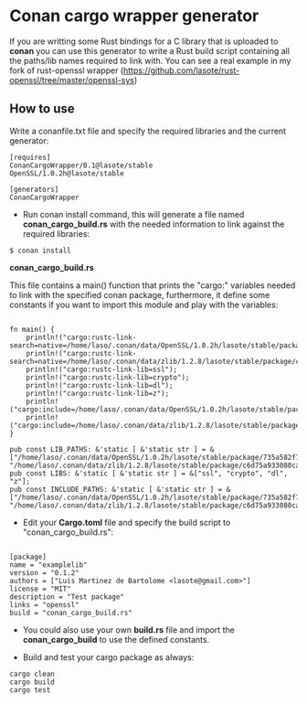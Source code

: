 # Conan cargo wrapper generator

If you are writting some Rust bindings for a C library that is uploaded to **conan** you can use this generator to write a Rust build script containing all the paths/lib names required to link with. You can see a real example in my fork of rust-openssl wrapper (https://github.com/lasote/rust-openssl/tree/master/openssl-sys)

## How to use

Write a conanfile.txt file and specify the required libraries and the current generator:

```
[requires]
ConanCargoWrapper/0.1@lasote/stable
OpenSSL/1.0.2h@lasote/stable

[generators]
ConanCargoWrapper

```

- Run conan install command, this will generate a file named **conan_cargo_build.rs** with the needed information to link against the required libraries:

```
$ conan install
```

**conan_cargo_build.rs**

This file contains a main() function that prints the "cargo:" variables needed to link with the specified conan package, furthermore, it define some constants if you want to import this module and play with the variables:

```
  
fn main() {
    println!("cargo:rustc-link-search=native=/home/laso/.conan/data/OpenSSL/1.0.2h/lasote/stable/package/735a582f7a1ccadcb2b9c7e7f9cdec974e938950/lib");
    println!("cargo:rustc-link-search=native=/home/laso/.conan/data/zlib/1.2.8/lasote/stable/package/c6d75a933080ca17eb7f076813e7fb21aaa740f2/lib");
    println!("cargo:rustc-link-lib=ssl");
    println!("cargo:rustc-link-lib=crypto");
    println!("cargo:rustc-link-lib=dl");
    println!("cargo:rustc-link-lib=z");
    println!("cargo:include=/home/laso/.conan/data/OpenSSL/1.0.2h/lasote/stable/package/735a582f7a1ccadcb2b9c7e7f9cdec974e938950/include");
    println!("cargo:include=/home/laso/.conan/data/zlib/1.2.8/lasote/stable/package/c6d75a933080ca17eb7f076813e7fb21aaa740f2/include");
}

pub const LIB_PATHS: &'static [ &'static str ] = &["/home/laso/.conan/data/OpenSSL/1.0.2h/lasote/stable/package/735a582f7a1ccadcb2b9c7e7f9cdec974e938950/lib", "/home/laso/.conan/data/zlib/1.2.8/lasote/stable/package/c6d75a933080ca17eb7f076813e7fb21aaa740f2/lib"];
pub const LIBS: &'static [ &'static str ] = &["ssl", "crypto", "dl", "z"];
pub const INCLUDE_PATHS: &'static [ &'static str ] = &["/home/laso/.conan/data/OpenSSL/1.0.2h/lasote/stable/package/735a582f7a1ccadcb2b9c7e7f9cdec974e938950/include", "/home/laso/.conan/data/zlib/1.2.8/lasote/stable/package/c6d75a933080ca17eb7f076813e7fb21aaa740f2/include"];

```

-  Edit your **Cargo.toml** file and specify the build script to "conan_cargo_build.rs":

```

[package]
name = "examplelib"
version = "0.1.2"
authors = ["Luis Martinez de Bartolome <lasote@gmail.com>"]
license = "MIT"
description = "Test package"
links = "openssl"
build = "conan_cargo_build.rs"

```

- You could also use your own **build.rs** file and import the **conan_cargo_build** to use the defined constants.

- Build and test your cargo package as always:


```
cargo clean
cargo build
cargo test
```


